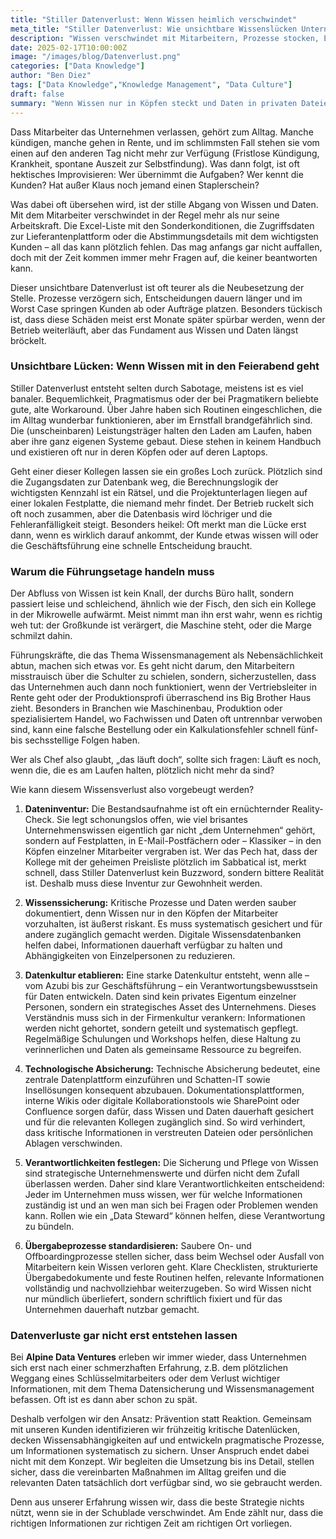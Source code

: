 ```yaml
---
title: "Stiller Datenverlust: Wenn Wissen heimlich verschwindet"
meta_title: "Stiller Datenverlust: Wie unsichtbare Wissenslücken Unternehmen gefährden"
description: "Wissen verschwindet mit Mitarbeitern, Prozesse stocken, Entscheidungen verzögern sich. Wie Sie Ihre kritischen Daten sichern können."
date: 2025-02-17T10:00:00Z
image: "/images/blog/Datenverlust.png"
categories: ["Data Knowledge"]
author: "Ben Diez"
tags: ["Data Knowledge","Knowledge Management", "Data Culture"]
draft: false
summary: "Wenn Wissen nur in Köpfen steckt und Daten in privaten Dateien schlummern, drohen teure Lücken. Wie Firmen ihr Unternehmenswissen sichern, bevor es unbemerkt verschwindet."
---
```


Dass Mitarbeiter das Unternehmen verlassen, gehört zum Alltag. Manche kündigen, manche gehen in Rente, und im schlimmsten Fall stehen sie vom einen auf den anderen Tag nicht mehr zur Verfügung (Fristlose Kündigung, Krankheit, spontane Auszeit zur Selbstfindung). Was dann folgt, ist oft hektisches Improvisieren: Wer übernimmt die Aufgaben? Wer kennt die Kunden? Hat außer Klaus noch jemand einen Staplerschein?

Was dabei oft übersehen wird, ist der stille Abgang von Wissen und Daten. Mit dem Mitarbeiter verschwindet in der Regel mehr als nur seine Arbeitskraft. Die Excel-Liste mit den Sonderkonditionen, die Zugriffsdaten zur Lieferantenplattform oder die Abstimmungsdetails mit dem wichtigsten Kunden – all das kann plötzlich fehlen. Das mag anfangs gar nicht auffallen, doch mit der Zeit kommen immer mehr Fragen auf, die keiner beantworten kann.

Dieser unsichtbare Datenverlust ist oft teurer als die Neubesetzung der Stelle. Prozesse verzögern sich, Entscheidungen dauern länger und im Worst Case springen Kunden ab oder Aufträge platzen. Besonders tückisch ist, dass diese Schäden meist erst Monate später spürbar werden, wenn der Betrieb weiterläuft, aber das Fundament aus Wissen und Daten längst bröckelt.

### Unsichtbare Lücken: Wenn Wissen mit in den Feierabend geht

Stiller Datenverlust entsteht selten durch Sabotage, meistens ist es viel banaler. Bequemlichkeit, Pragmatismus oder der bei Pragmatikern beliebte gute, alte Workaround. Über Jahre haben sich Routinen eingeschlichen, die im Alltag wunderbar funktionieren, aber im Ernstfall brandgefährlich sind. Die (unscheinbaren) Leistungsträger halten den Laden am Laufen, haben aber ihre ganz eigenen Systeme gebaut. Diese stehen in keinem Handbuch und existieren oft nur in deren Köpfen oder auf deren Laptops.

Geht einer dieser Kollegen lassen sie ein großes Loch zurück. Plötzlich sind die Zugangsdaten zur Datenbank weg, die Berechnungslogik der wichtigsten Kennzahl ist ein Rätsel, und die Projektunterlagen liegen auf einer lokalen Festplatte, die niemand mehr findet. Der Betrieb ruckelt sich oft noch zusammen, aber die Datenbasis wird löchriger und die Fehleranfälligkeit steigt. Besonders heikel: Oft merkt man die Lücke erst dann, wenn es wirklich darauf ankommt, der Kunde etwas wissen will oder die Geschäftsführung eine schnelle Entscheidung braucht.

### Warum die Führungsetage handeln muss

Der Abfluss von Wissen ist kein Knall, der durchs Büro hallt, sondern passiert leise und schleichend, ähnlich wie der Fisch, den sich ein Kollege in der Mikrowelle aufwärmt. Meist nimmt man ihn erst wahr, wenn es richtig weh tut: der Großkunde ist verärgert, die Maschine steht, oder die Marge schmilzt dahin.

Führungskräfte, die das Thema Wissensmanagement als Nebensächlichkeit abtun, machen sich etwas vor. Es geht nicht darum, den Mitarbeitern misstrauisch über die Schulter zu schielen, sondern, sicherzustellen, dass das Unternehmen auch dann noch funktioniert, wenn der Vertriebsleiter in Rente geht oder der Produktionsprofi überraschend ins Big Brother Haus zieht. Besonders in Branchen wie Maschinenbau, Produktion oder spezialisiertem Handel, wo Fachwissen und Daten oft untrennbar verwoben sind, kann eine falsche Bestellung oder ein Kalkulationsfehler schnell fünf- bis sechsstellige Folgen haben.

Wer als Chef also glaubt, „das läuft doch“, sollte sich fragen: Läuft es noch, wenn die, die es am Laufen halten, plötzlich nicht mehr da sind?

Wie kann diesem Wissensverlust also vorgebeugt werden?

1.	**Dateninventur:** Die Bestandsaufnahme ist oft ein ernüchternder Reality-Check. Sie legt schonungslos offen, wie viel brisantes Unternehmenswissen eigentlich gar nicht „dem Unternehmen“ gehört, sondern auf Festplatten, in E-Mail-Postfächern oder – Klassiker – in den Köpfen einzelner Mitarbeiter vergraben ist. Wer das Pech hat, dass der Kollege mit der geheimen Preisliste plötzlich im Sabbatical ist, merkt schnell, dass Stiller Datenverlust kein Buzzword, sondern bittere Realität ist. Deshalb muss diese Inventur zur Gewohnheit werden.

2.	**Wissenssicherung:** Kritische Prozesse und Daten werden sauber dokumentiert, denn Wissen nur in den Köpfen der Mitarbeiter vorzuhalten, ist äußerst riskant. Es muss systematisch gesichert und für andere zugänglich gemacht werden. Digitale Wissensdatenbanken helfen dabei, Informationen dauerhaft verfügbar zu halten und Abhängigkeiten von Einzelpersonen zu reduzieren.

3.	**Datenkultur etablieren:** Eine starke Datenkultur entsteht, wenn alle – vom Azubi bis zur Geschäftsführung – ein Verantwortungsbewusstsein für Daten entwickeln. Daten sind kein privates Eigentum einzelner Personen, sondern ein strategisches Asset des Unternehmens. Dieses Verständnis muss sich in der Firmenkultur verankern: Informationen werden nicht gehortet, sondern geteilt und systematisch gepflegt. Regelmäßige Schulungen und Workshops helfen, diese Haltung zu verinnerlichen und Daten als gemeinsame Ressource zu begreifen.

4.	**Technologische Absicherung:** Technische Absicherung bedeutet, eine zentrale Datenplattform einzuführen und Schatten-IT sowie Insellösungen konsequent abzubauen. Dokumentationsplattformen, interne Wikis oder digitale Kollaborationstools wie SharePoint oder Confluence sorgen dafür, dass Wissen und Daten dauerhaft gesichert und für die relevanten Kollegen zugänglich sind. So wird verhindert, dass kritische Informationen in verstreuten Dateien oder persönlichen Ablagen verschwinden.

5.	**Verantwortlichkeiten festlegen:** Die Sicherung und Pflege von Wissen sind strategische Unternehmenswerte und dürfen nicht dem Zufall überlassen werden. Daher sind klare Verantwortlichkeiten entscheidend: Jeder im Unternehmen muss wissen, wer für welche Informationen zuständig ist und an wen man sich bei Fragen oder Problemen wenden kann. Rollen wie ein „Data Steward“ können helfen, diese Verantwortung zu bündeln.

6.	**Übergabeprozesse standardisieren:** Saubere On- und Offboardingprozesse stellen sicher, dass beim Wechsel oder Ausfall von Mitarbeitern kein Wissen verloren geht. Klare Checklisten, strukturierte Übergabedokumente und feste Routinen helfen, relevante Informationen vollständig und nachvollziehbar weiterzugeben. So wird Wissen nicht nur mündlich überliefert, sondern schriftlich fixiert und für das Unternehmen dauerhaft nutzbar gemacht.

### Datenverluste gar nicht erst entstehen lassen

Bei **Alpine Data Ventures** erleben wir immer wieder, dass Unternehmen sich erst nach einer schmerzhaften Erfahrung, z.B. dem plötzlichen Weggang eines Schlüsselmitarbeiters oder dem Verlust wichtiger Informationen, mit dem Thema Datensicherung und Wissensmanagement befassen. Oft ist es dann aber schon zu spät. 

Deshalb verfolgen wir den Ansatz: Prävention statt Reaktion. Gemeinsam mit unseren Kunden identifizieren wir frühzeitig kritische Datenlücken, decken Wissensabhängigkeiten auf und entwickeln pragmatische Prozesse, um Informationen systematisch zu sichern. Unser Anspruch endet dabei nicht mit dem Konzept. Wir begleiten die Umsetzung bis ins Detail, stellen sicher, dass die vereinbarten Maßnahmen im Alltag greifen und die relevanten Daten tatsächlich dort verfügbar sind, wo sie gebraucht werden. 

Denn aus unserer Erfahrung wissen wir, dass die beste Strategie nichts nützt, wenn sie in der Schublade verschwindet. Am Ende zählt nur, dass die richtigen Informationen zur richtigen Zeit am richtigen Ort vorliegen.
